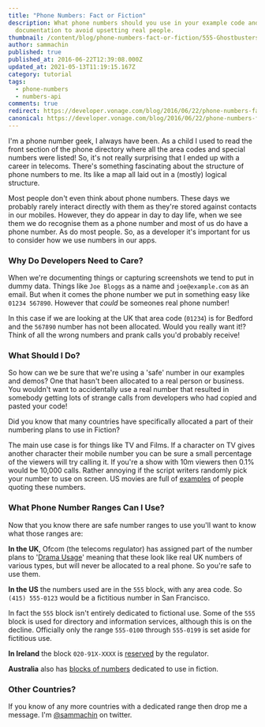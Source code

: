 ```yaml
---
title: "Phone Numbers: Fact or Fiction"
description: What phone numbers should you use in your example code and
  documentation to avoid upsetting real people.
thumbnail: /content/blog/phone-numbers-fact-or-fiction/555-Ghostbusters.png
author: sammachin
published: true
published_at: 2016-06-22T12:39:08.000Z
updated_at: 2021-05-13T11:19:15.167Z
category: tutorial
tags:
  - phone-numbers
  - numbers-api
comments: true
redirect: https://developer.vonage.com/blog/2016/06/22/phone-numbers-fact-or-fiction
canonical: https://developer.vonage.com/blog/2016/06/22/phone-numbers-fact-or-fiction
---
```

I'm a phone number geek, I always have been. As a child I used to read the front section of the phone directory where all the area codes and special numbers were listed! So, it's not really surprising that I ended up with a career in telecoms. There's something fascinating about the structure of phone numbers to me. Its like a map all laid out in a (mostly) logical structure.

Most people don't even think about phone numbers. These days we probably rarely interact directly with them as they're stored against contacts in our mobiles. However, they do appear in day to day life, when we see them we do recognise them as a phone number and most of us do have a phone number. As do most people. So, as a developer it's important for us to consider how we use numbers in our apps.

### Why Do Developers Need to Care?

When we're documenting things or capturing screenshots we tend to put in dummy data. Things like `Joe Bloggs` as a name and `joe@example.com` as an email. But when it comes the phone number we put in something easy like `01234 567890`. However that *could* be someones real phone number! 

In this case if we are looking at the UK that area code (`01234`) is for Bedford and the `567890` number has not been allocated. Would you really want it!? Think of all the wrong numbers and prank calls you'd probably receive!

### What Should I Do?

So how can we be sure that we're using a 'safe' number in our examples and demos? One that hasn't been allocated to a real person or business. You wouldn't want to accidentally use a real number that resulted in somebody getting lots of strange calls from developers who had copied and pasted your code!

Did you know that many countries have specifically allocated a part of their numbering plans to use in Fiction?

The main use case is for things like TV and Films. If a character on TV gives another character their mobile number you can be sure a small percentage of the viewers will try calling it. If you're a show with 10m viewers then 0.1% would be 10,000 calls. Rather annoying if the script writers randomly pick your number to use on screen. US movies are full of [examples](https://www.youtube.com/watch?v=XuP4cTRrWz8) of people quoting these numbers.

<youtube id="XuP4cTRrWz8"></youtube>

### What Phone Number Ranges Can I Use?

Now that you know there are safe number ranges to use you'll want to know what those ranges are:

**In the UK**, Ofcom (the telecoms regulator) has assigned part of the number plans to '[Drama Usage](http://stakeholders.ofcom.org.uk/telecoms/numbering/guidance-tele-no/numbers-for-drama)' meaning that these look like real UK numbers of various types, but will never be allocated to a real phone. So you're safe to use them.

**In the US** the numbers used are in the `555` block, with any area code. So `(415) 555-0123` would be a fictitious number in San Francisco.

In fact the `555` block isn't entirely dedicated to fictional use. Some of the `555` block is used for directory and information services, although this is on the decline. Officially only the range `555-0100` through `555-0199` is set aside for fictitious use.

**In Ireland** the block `020-91X-XXXX` is [reserved](http://www.comreg.ie/_fileupload/publications/ComReg0804.pdf) by the regulator.

**Australia** also has [blocks of numbers](http://www.acma.gov.au/Citizen/Consumer-info/All-about-numbers/Special-numbers/fictitious-numbers-for-radio-film-and-television-i-acma) dedicated to use in fiction.

### Other Countries?

If you know of any more countries with a dedicated range then drop me a message. I'm [@sammachin](https://twitter.com/sammachin) on twitter.